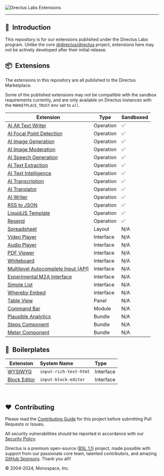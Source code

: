 ![Directus Labs Extensions](https://github.com/directus-labs/extensions/assets/1461554/aae72c6c-e47a-4a6f-968a-5cf1d6b5a73d)

---

## 🐰 &nbsp;Introduction

This repository is for our extensions published under the Directus Labs program. Unlike the core [@directus/directus](https://github.com/directus/directus) project, extensions here may not be actively developed after their initial release.

## 📦 &nbsp;Extensions

The extensions in this repository are all published to the Directus Marketplace.

Some of the published extensions may not be compatible with the sandbox requirements currently, and are only available on Directus instances with the `MARKETPLACE_TRUST` env set to `all`.

| Extension                                                                                                                             |   Type    | Sandboxed |
| ------------------------------------------------------------------------------------------------------------------------------------- |  -------  |  -------  |
| [AI Alt Text Writer](//github.com/directus-labs/extensions/tree/main/packages/ai-alt-text-writer)                                     | Operation |    ✅     |
| [AI Focal Point Detection](//github.com/directus-labs/extensions/tree/main/packages/ai-focal-point-detection-operation)               | Operation |    ✅     |
| [AI Image Generation](//github.com/directus-labs/extensions/tree/main/packages/ai-image-generation-operation)                         | Operation |    ✅     |
| [AI Image Moderation](//github.com/directus-labs/extensions/tree/main/packages/ai-image-moderation-operation)                         | Operation |    ✅     |
| [AI Speech Generation](//github.com/directus-labs/extensions/tree/main/packages/ai-speech-generation-operation)                       | Operation |    ✅     |
| [AI Text Extraction](//github.com/directus-labs/extensions/tree/main/packages/ai-text-extraction-operation)                           | Operation |    ✅     |
| [AI Text Intelligence](//github.com/directus-labs/extensions/tree/main/packages/ai-text-intelligence-operation)                       | Operation |    ✅     |
| [AI Transcription](//github.com/directus-labs/extensions/tree/main/packages/ai-transcription-operation)                               | Operation |    ✅     |
| [AI Translator](//github.com/directus-labs/extensions/tree/main/packages/ai-translator-operation)                                     | Operation |    ✅     |
| [AI Writer](//github.com/directus-labs/extensions/tree/main/packages/ai-writer-operation)                                             | Operation |    ✅     |
| [RSS to JSON](//github.com/directus-labs/extensions/tree/main/packages/rss-to-json-operation)                                         | Operation |    ✅     |
| [LiquidJS Template](//github.com/directus-labs/extensions/tree/main/packages/liquidjs-operation)                                      | Operation |    ✅     |
| [Resend](//github.com/directus-labs/extensions/tree/main/packages/resend-operation)                                                   | Operation |    ✅     |
| [Spreadsheet](//github.com/directus-labs/extensions/tree/main/packages/spreadsheet-layout)                                            |  Layout   |    N/A    |
| [Video Player](//github.com/directus-labs/extensions/tree/main/packages/video-player-interface)                                       | Interface |    N/A    |
| [Audio Player](//github.com/directus-labs/extensions/tree/main/packages/audio-player-interface)                                       | Interface |    N/A    |
| [PDF Viewer](//github.com/directus-labs/extensions/tree/main/packages/pdf-viewer-interface)                                           | Interface |    N/A    |
| [Whiteboard](//github.com/directus-labs/extensions/tree/main/packages/whiteboard-interface)                                           | Interface |    N/A    |
| [Multilevel Autocomplete Input (API)](//github.com/directus-labs/extensions/tree/main/packages/multilevel-autocomplete-api-interface) | Interface |    N/A    |
| [Experimental M2A Interface](//github.com/directus-labs/extensions/tree/main/packages/experimental-m2a-interface)                     | Interface |    N/A    |
| [Simple List](//github.com/directus-labs/extensions/tree/main/packages/simple-list-interface)                                         | Interface |    N/A    |
| [Whereby Embed](//github.com/directus-labs/extensions/tree/main/packages/whereby-embedded-interface)                                  | Interface |    N/A    |
| [Table View](//github.com/directus-labs/extensions/tree/main/packages/table-view-panel)                                               |   Panel   |    N/A    |
| [Command Bar](//github.com/directus-labs/extensions/tree/main/packages/command-bar-module)                                            |  Module   |    N/A    |
| [Plausible Analytics](//github.com/directus-labs/extensions/tree/main/packages/plausible-analytics-bundle)                            |  Bundle   |    N/A    |
| [Steps Component](//github.com/directus-labs/extensions/tree/main/packages/steps-component)                                           |  Bundle   |    N/A    |
| [Meter Component](//github.com/directus-labs/extensions/tree/main/packages/meter-component)                                           |  Bundle   |    N/A    |

<!-- Tentatively Upcoming - no promises!

| [AI Research](//github.com/directus-labs/extensions/tree/main/packages/ai-research-interface) | Interface | Planned | N/A |
| [-------------------------------------------------------------------------------------------) | I-------e | P-----d | N-A |

-->

## 🔧 &nbsp;Boilerplates

| Extension | System Name | Type |
| --------- | :------- | :------- |
| [WYSIWYG](//github.com/directus-labs/extensions/tree/main/boilerplates/input-rich-text-html) | `input-rich-text-html` | Interface |
| [Block Editor](//github.com/directus-labs/extensions/tree/main/boilerplates/block-editor) | `input-block-editor` | Interface |

<br>

## ❤️ &nbsp;Contributing

Please read the [Contributing Guide](//github.com/directus-labs/extensions/blob/main/.github/CONTRIBUTING.md) for this project before submitting Pull Requests or Issues.

All security vulnerabilities should be reported in accordance with our [Security Policy](//docs.directus.io/contributing/introduction.html#report-security-vulnerability).

Directus is a premium open-source ([BSL 1.1](//github.com/directus/directus/blob/main/license)) project, made possible with support from our passionate core team, talented contributors, and amazing [GitHub Sponsors](//github.com/sponsors/directus). Thank you all!!

© 2004-2024, Monospace, Inc.
